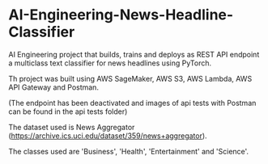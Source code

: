 # AI-Engineering-News-Headline-Classifier

AI Engineering project that builds, trains and deploys as REST API endpoint a multiclass text classifier for news headlines using PyTorch.

Th project was built using AWS SageMaker, AWS S3, AWS Lambda, AWS API Gateway and Postman.

(The endpoint has been deactivated and images of api tests with Postman can be found in the api tests folder)

The dataset used is News Aggregator (https://archive.ics.uci.edu/dataset/359/news+aggregator).

The classes used are 'Business', 'Health', 'Entertainment' and 'Science'.
